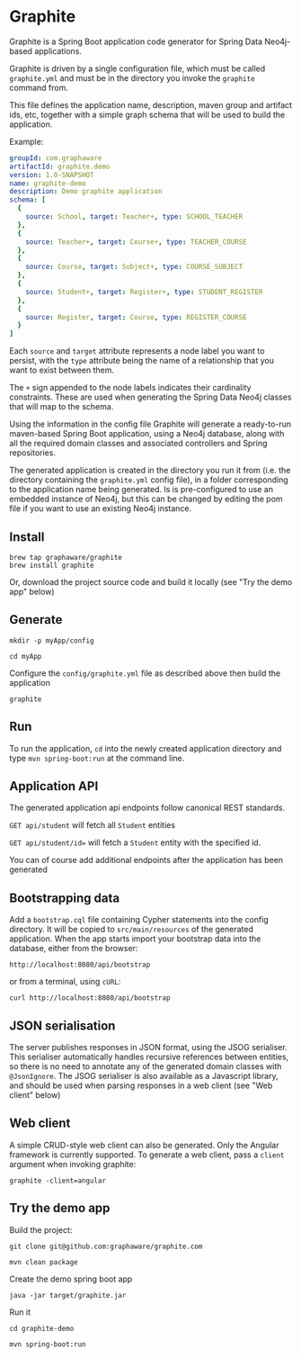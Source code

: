 # Graphite

Graphite is a Spring Boot application code generator for Spring Data Neo4j-based applications.

Graphite is driven by a single configuration file, which must be called `graphite.yml` and must be in the directory you invoke the `graphite` command from.  

This file defines the application name, description, maven group and artifact ids, etc, together with a simple graph schema that will be used to build the application. 

Example:

```yaml
groupId: com.graphaware
artifactId: graphite.demo
version: 1.0-SNAPSHOT
name: graphite-demo
description: Demo graphite application
schema: [
  {
    source: School, target: Teacher+, type: SCHOOL_TEACHER
  },
  {
    source: Teacher+, target: Course+, type: TEACHER_COURSE
  },
  {
    source: Course, target: Subject+, type: COURSE_SUBJECT
  },
  {
    source: Student+, target: Register+, type: STUDENT_REGISTER
  },
  {
    source: Register, target: Course, type: REGISTER_COURSE
  }
]
``` 

Each `source` and `target` attribute represents a node label you want to persist, with the `type` attribute being the name of a relationship that you want to exist between them.

The `+` sign appended to the node labels indicates their cardinality constraints. These are used when generating the Spring Data Neo4j classes that will map to the schema.

Using the information in the config file Graphite will generate a ready-to-run maven-based Spring Boot application, using a Neo4j database, along with all the required domain classes and associated controllers and Spring repositories. 

The generated application is created in the directory you run it from (i.e. the directory containing the `graphite.yml` config file), in a folder corresponding to the application name being generated.
Is is pre-configured to use an embedded instance of Neo4j, but this can be changed by editing the pom file if you want to use an existing Neo4j instance.

## Install

```
brew tap graphaware/graphite
brew install graphite
```

Or, download the project source code and build it locally (see "Try the demo app" below)


## Generate
```
mkdir -p myApp/config
```

```
cd myApp
```


Configure the `config/graphite.yml` file as described above then build the application  

`graphite`

## Run
To run the application, `cd` into the newly created application directory and type `mvn spring-boot:run` at the command line.

## Application API
The generated application api endpoints follow canonical REST standards. 

```GET api/student``` will fetch all `Student` entities

```GET api/student/id=``` will fetch a `Student` entity with the specified id.

You can of course add additional endpoints after the application has been generated


## Bootstrapping data

Add a `bootstrap.cql` file containing Cypher statements into the config directory. It will be copied to `src/main/resources` of the generated application. When the app starts import your bootstrap data into the database, either from the browser:

```http://localhost:8080/api/bootstrap``` 

or from a terminal, using `cURL`:

```curl http://localhost:8080/api/bootstrap```

## JSON serialisation
The server publishes responses in JSON format, using the JSOG serialiser. This serialiser automatically handles recursive references between entities, so there is no need to annotate any of the generated domain classes with `@JsonIgnore`. The JSOG serialiser is also available as a Javascript library, and should be used when parsing responses in a web client (see "Web client" below) 


## Web client
A simple CRUD-style web client can also be generated. Only the Angular framework is currently supported. To generate a web client, pass a `client` argument when invoking graphite:

```graphite -client=angular```  

## Try the demo app

Build the project:

```git clone git@github.com:graphaware/graphite.com```

```mvn clean package```

Create the demo spring boot app

```java -jar target/graphite.jar```

Run it

```cd graphite-demo```

```mvn spring-boot:run```



